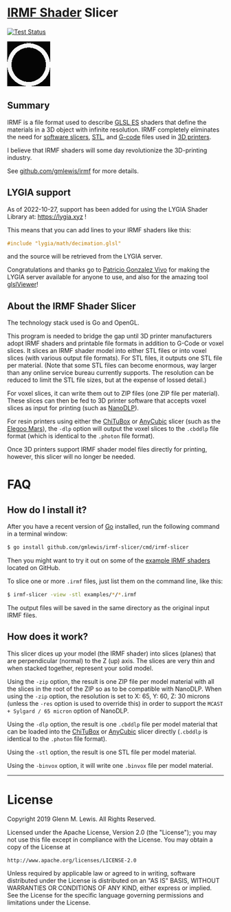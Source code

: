 # [IRMF Shader](https://github.com/gmlewis/irmf) Slicer

[![Test Status](https://github.com/gmlewis/irmf-slicer/workflows/Go/badge.svg)](https://github.com/gmlewis/irmf-slicer/actions?query=workflow%3AGo)

![IRMF slicer demo](irmf-slicer-demo.gif)

## Summary

IRMF is a file format used to describe [GLSL
ES](https://en.wikipedia.org/wiki/OpenGL_ES) shaders that define the
materials in a 3D object with infinite resolution. IRMF completely
eliminates the need for [software
slicers](https://en.wikipedia.org/wiki/Slicer_(3D_printing)),
[STL](https://en.wikipedia.org/wiki/STL_(file_format)), and
[G-code](https://en.wikipedia.org/wiki/G-code) files used in
[3D printers](https://en.wikipedia.org/wiki/3D_printing).

I believe that IRMF shaders will some day revolutionize the 3D-printing industry.

See [github.com/gmlewis/irmf](https://github.com/gmlewis/irmf) for more
details.

## LYGIA support

As of 2022-10-27, support has been added for using the LYGIA Shader Library
at: https://lygia.xyz !

This means that you can add lines to your IRMF shaders like this:

```glsl
#include "lygia/math/decimation.glsl"
```

and the source will be retrieved from the LYGIA server.

Congratulations and thanks go to [Patricio Gonzalez Vivo](https://github.com/sponsors/patriciogonzalezvivo)
for making the LYGIA server available for anyone to use, and also
for the amazing tool [glslViewer](https://github.com/patriciogonzalezvivo/glslViewer)!

## About the IRMF Shader Slicer

The technology stack used is Go and OpenGL.

This program is needed to bridge the gap until 3D printer manufacturers
adopt IRMF shaders and printable file formats in addition to G-Code
or voxel slices. It slices an IRMF shader model into either STL files
or into voxel slices (with various output file formats).
For STL files, it outputs one STL file per material.
(Note that some STL files can become enormous, way larger than any online
service bureau currently supports. The resolution can be reduced to limit
the STL file sizes, but at the expense of lossed detail.)

For voxel slices, it can write them out to ZIP files (one ZIP file per material).
These slices can then be fed to 3D printer software that accepts
voxel slices as input for printing (such as [NanoDLP](https://www.nanodlp.com/)).

For resin printers using either the [ChiTuBox](https://www.chitubox.com/) or
[AnyCubic](https://www.anycubic.com/products/anycubic-photon-3d-printer) slicer
(such as the [Elegoo Mars](https://www.elegoo.com/product/elegoo-mars-uv-photocuring-lcd-3d-printer/)),
the `-dlp` option will output the voxel slices to the `.cbddlp` file
format (which is identical to the `.photon` file format).

Once 3D printers support IRMF shader model files directly for printing,
however, this slicer will no longer be needed.

# FAQ

## How do I install it?

After you have a recent version of [Go](https://golang.org/) installed,
run the following command in a terminal window:

```sh
$ go install github.com/gmlewis/irmf-slicer/cmd/irmf-slicer
```

Then you might want to try it out on some of the [example IRMF
shaders](https://github.com/gmlewis/irmf#examples) located on GitHub.

To slice one or more `.irmf` files, just list them on the command line,
like this:

```sh
$ irmf-slicer -view -stl examples/*/*.irmf
```

The output files will be saved in the same directory as the original
input IRMF files.

## How does it work?

This slicer dices up your model (the IRMF shader) into slices (planes)
that are perpendicular (normal) to the Z (up) axis. The slices are very
thin and when stacked together, represent your solid model.

Using the `-zip` option, the result is one ZIP file per model material
with all the slices in the root of the ZIP so as to be compatible
with NanoDLP. When using the `-zip` option, the resolution is set
to X: 65, Y: 60, Z: 30 microns (unless the `-res` option is used to
override this) in order to support the `MCAST + Sylgard / 65 micron`
option of NanoDLP.

Using the `-dlp` option, the result is one `.cbddlp` file per model material
that can be loaded into the [ChiTuBox](https://www.chitubox.com/) or
[AnyCubic](https://www.anycubic.com/products/anycubic-photon-3d-printer)
slicer directly (`.cbddlp` is identical to the `.photon` file format).

Using the `-stl` option, the result is one STL file per model material.

Using the `-binvox` option, it will write one `.binvox` file per model material.

----------------------------------------------------------------------

# License

Copyright 2019 Glenn M. Lewis. All Rights Reserved.

Licensed under the Apache License, Version 2.0 (the "License");
you may not use this file except in compliance with the License.
You may obtain a copy of the License at

    http://www.apache.org/licenses/LICENSE-2.0

Unless required by applicable law or agreed to in writing, software
distributed under the License is distributed on an "AS IS" BASIS,
WITHOUT WARRANTIES OR CONDITIONS OF ANY KIND, either express or implied.
See the License for the specific language governing permissions and
limitations under the License.
